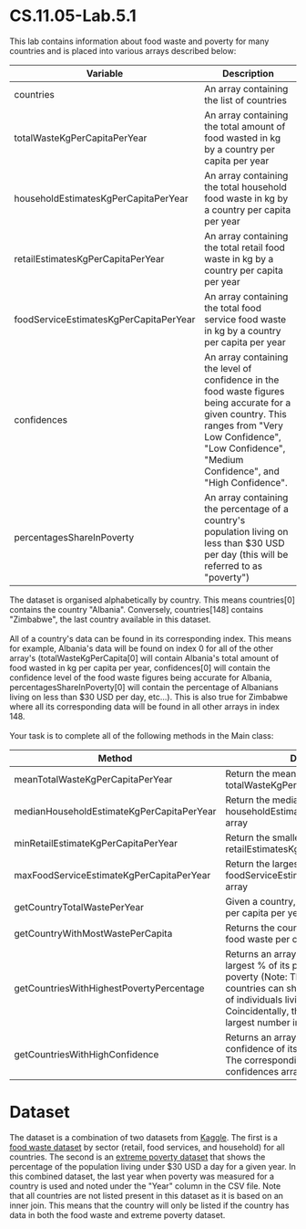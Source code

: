 # CS.11.05-Lab.5.1

This lab contains information about food waste and poverty for many countries and is placed into various arrays described below:


|Variable|Description|
| --- | --- |
|countries| An array containing the list of countries|
|totalWasteKgPerCapitaPerYear| An array containing the total amount of food wasted in kg by a country per capita per year|
|householdEstimatesKgPerCapitaPerYear| An array containing the total household food waste in kg by a country per capita per year|
|retailEstimatesKgPerCapitaPerYear| An array containing the total retail food waste in kg by a country per capita per year|
|foodServiceEstimatesKgPerCapitaPerYear| An array containing the total food service food waste in kg by a country per capita per year|
|confidences| An array containing the level of confidence in the food waste figures being accurate for a given country. This ranges from "Very Low Confidence", "Low Confidence", "Medium Confidence", and "High Confidence".|
|percentagesShareInPoverty| An array containing the percentage of a country's population living on less than $30 USD per day (this will be referred to as "poverty")|

The dataset is organised alphabetically by country. This means countries[0] contains the country "Albania". 
Conversely, countries[148] contains "Zimbabwe", the last country available in this dataset. 
<br />
<br />
All of a country's data can be found in its corresponding index. This means for example, Albania's data will be found on index 0 for all of the other array's (totalWasteKgPerCapita[0] will contain Albania's total amount of food wasted in kg per capita per year, confidences[0] will contain the confidence level of the food waste figures being accurate for Albania, percentagesShareInPoverty[0] will contain the percentage of Albanians living on less than $30 USD per day, etc...).
This is also true for Zimbabwe where all its corresponding data will be found in all other arrays in index 148.
<br />
<br />
Your task is to complete all of the following methods in the Main class:

|Method|Description|
| --- | --- |
|meanTotalWasteKgPerCapitaPerYear| Return the mean value from the totalWasteKgPerCapitaPerYear array|
|medianHouseholdEstimateKgPerCapitaPerYear| Return the median value from the householdEstimatesKgPerCapitaPerYear array|
|minRetailEstimateKgPerCapitaPerYear| Return the smallest value from the retailEstimatesKgPerCapitaPerYear array|
|maxFoodServiceEstimateKgPerCapitaPerYear| Return the largest value from the foodServiceEstimatesKgPerCapitaPerYear array|
|getCountryTotalWastePerYear| Given a country, find its total food waste per capita per year|
|getCountryWithMostWastePerCapita| Returns the country with the largest total food waste per capita per year in kg|
|getCountriesWithHighestPovertyPercentage| Returns an array of countries with the largest % of its population living in poverty (Note: This implies that multiple countries can share the same percentage of individuals living in poverty. Coincidentally, this number can be the largest number in the array)|
|getCountriesWithHighConfidence| Returns an array of countries where the confidence of its food waste data is high. The corresponding String in the confidences array is: "High Confidence"|

# Dataset

The dataset is a combination of two datasets from [Kaggle](https://www.kaggle.com/). 
The first is a [food waste dataset](https://www.kaggle.com/datasets/joebeachcapital/food-waste) by sector (retail, food services, and household) for all countries.
The second is an [extreme poverty dataset](https://www.kaggle.com/datasets/mathurinache/extreme-poverty) that shows the percentage of the population living under $30 USD a day for a given year.
In this combined dataset, the last year when poverty was measured for a country is used and noted under the "Year" column in the CSV file.
Note that all countries are not listed present in this dataset as it is based on an inner join. 
This means that the country will only be listed if the country has data in both the food waste and extreme poverty dataset.
